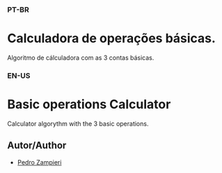 
### PT-BR
# Calculadora de operações básicas.

Algoritmo de cálculadora com as 3 contas básicas.


### EN-US

# Basic operations Calculator

Calculator algorythm with the 3 basic operations.


## Autor/Author

- [Pedro Zampieri](https://www.linkedin.com/in/pedro-zampieri/)

